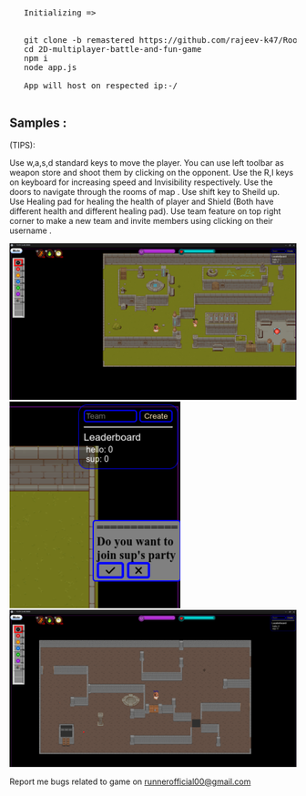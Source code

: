 <pre>
   Initializing =>
   

   git clone -b remastered https://github.com/rajeev-k47/Rootr.git
   cd 2D-multiplayer-battle-and-fun-game
   npm i
   node app.js

   App will host on respected ip:-/

</pre>



## Samples :

  (TIPS):
  
   Use w,a,s,d standard keys to move the player.
   You can use left toolbar as weapon store and shoot them by clicking on the opponent.
   Use the R,I keys on keyboard for increasing speed and Invisibility respectively.
   Use the doors to navigate through the rooms of map .
   Use shift key to Sheild up.
   Use Healing pad for healing the health of player and Shield (Both have different health and different healing pad).
   Use team feature on top right corner to make a new team and invite members using clicking on their username .
   

  <img src="images/1.png" width="900" /> 
  <img src="images/2.png" width="300" /> 
  <img src="images/3.png" width="900" /> 


  Report me bugs related to game on runnerofficial00@gmail.com
